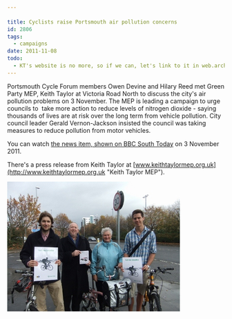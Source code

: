```yaml
---

title: Cyclists raise Portsmouth air pollution concerns
id: 2806
tags:
  - campaigns
date: 2011-11-08
todo:
  - KT's website is no more, so if we can, let's link to it in web.archive.org
---
```


Portsmouth Cycle Forum members Owen Devine and Hilary Reed met Green Party MEP, Keith Taylor at Victoria Road North to discuss the city's air pollution problems on 3 November. The MEP is leading a campaign to urge councils to  take more action to reduce levels of nitrogen dioxide - saying thousands of lives are at risk over the long term from vehicle pollution. City council leader Gerald Vernon-Jackson insisted the council was taking measures to reduce pollution from motor vehicles.

You can watch [the news item, shown on BBC South Today](http://www.bbc.co.uk/news/uk-england-hampshire-15585405) on 3 November 2011.

There's a press release from Keith Taylor at [www.keithtaylormep.org.uk](http://www.keithtaylormep.org.uk "Keith Taylor MEP").

![Keith Taylor MEP &amp; Portsmouth Cycle Forum at Victoria Road North](/public/assets/Keith-Taylor-MEP-Portsmouth-Cycle-Forum_Nov-2011-400x300.jpg)

